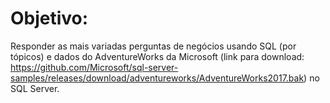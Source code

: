 # Objetivo:
Responder as mais variadas perguntas de negócios usando SQL (por tópicos) e dados do AdventureWorks da Microsoft (link para download: https://github.com/Microsoft/sql-server-samples/releases/download/adventureworks/AdventureWorks2017.bak) no SQL Server.
